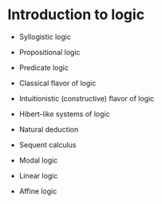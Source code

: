 # Introduction to logic

- Syllogistic logic
- Propositional logic
- Predicate logic

- Classical flavor of logic
- Intuitionistic (constructive) flavor of logic

- Hibert-like systems of logic
- Natural deduction
- Sequent calculus

- Modal logic
- Linear logic
- Affine logic
